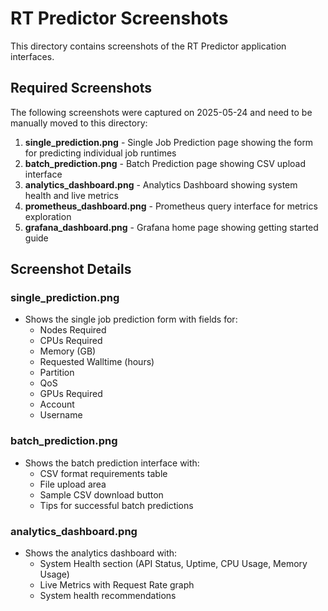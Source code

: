 # RT Predictor Screenshots

This directory contains screenshots of the RT Predictor application interfaces.

## Required Screenshots

The following screenshots were captured on 2025-05-24 and need to be manually moved to this directory:

1. **single_prediction.png** - Single Job Prediction page showing the form for predicting individual job runtimes
2. **batch_prediction.png** - Batch Prediction page showing CSV upload interface
3. **analytics_dashboard.png** - Analytics Dashboard showing system health and live metrics
4. **prometheus_dashboard.png** - Prometheus query interface for metrics exploration
5. **grafana_dashboard.png** - Grafana home page showing getting started guide

## Screenshot Details

### single_prediction.png
- Shows the single job prediction form with fields for:
  - Nodes Required
  - CPUs Required
  - Memory (GB)
  - Requested Walltime (hours)
  - Partition
  - QoS
  - GPUs Required
  - Account
  - Username

### batch_prediction.png
- Shows the batch prediction interface with:
  - CSV format requirements table
  - File upload area
  - Sample CSV download button
  - Tips for successful batch predictions

### analytics_dashboard.png
- Shows the analytics dashboard with:
  - System Health section (API Status, Uptime, CPU Usage, Memory Usage)
  - Live Metrics with Request Rate graph
  - System health recommendations

<!-- ### prometheus_dashboard.png
- Shows the Prometheus query interface
- Query builder with Table/Graph/Explain tabs
- Dark theme interface

### grafana_dashboard.png
- Shows the Grafana welcome page
- Getting started guide
- Latest blog posts section
- Navigation menu on the left -->
